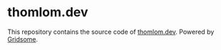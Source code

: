 # thomlom.dev

This repository contains the source code of [thomlom.dev](https://thomlom.dev). Powered by [Gridsome](https://gridsome.org/).